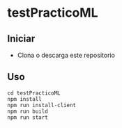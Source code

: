 # testPracticoML


## Iniciar 
- Clona o descarga este repositorio 

## Uso


```
cd testPracticoML
npm install
npm run install-client
npm run build
npm run start
```
